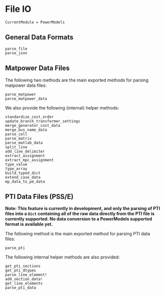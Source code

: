 # File IO

```@meta
CurrentModule = PowerModels
```

## General Data Formats

```@docs
parse_file
parse_json
```

## Matpower Data Files

The following two methods are the main exported methods for parsing matpower data files:

```@docs
parse_matpower
parse_matpower_data
```

We also provide the following (internal) helper methods:

```@docs
standardize_cost_order
update_branch_transformer_settings
merge_generator_cost_data
merge_bus_name_data
parse_cell
parse_matrix
parse_matlab_data
split_line
add_line_delimiter
extract_assignment
extract_mpc_assignment
type_value
type_array
build_typed_dict
extend_case_data
mp_data_to_pm_data
```

## PTI Data Files (PSS/E)

**Note: This feature is currently in development, and only the parsing of PTI
files into a `Dict` containing all of the raw data directly from the PTI file
is currently supported. No data conversion to a PowerModels supported format
is available yet.**

The following method is the main exported method for parsing PTI data files:

```@docs
parse_pti
```

The following internal helper methods are also provided:

```@docs
get_pti_sections
get_pti_dtypes
parse_line_element!
add_section_data!
get_line_elements
parse_pti_data
```